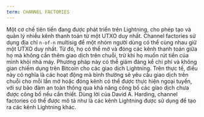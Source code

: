 ```yaml
---
term: CHANNEL FACTORIES
---
```


Một cơ chế tiên tiến đang được phát triển trên Lightning, cho phép tạo và quản lý nhiều kênh thanh toán từ một UTXO duy nhất. Channel factories sử dụng địa chỉ `n-of-n` multisig để một nhóm người dùng có thể cùng nhau giữ một UTXO duy nhất. Từ đó, họ có thể mở và đóng các kênh thanh toán giữa họ mà không cần thêm giao dịch trên chuỗi, trừ khi họ muốn rút tiền của mình khỏi nhà máy. Phương pháp này có thể giảm đáng kể chi phí và không gian chiếm dụng trên Bitcoin cho các giao dịch Lightning. Trên thực tế, điều này có nghĩa là các hoạt động mà bình thường sẽ yêu cầu giao dịch trên chuỗi cho mỗi lần mở hoặc đóng kênh có thể được thực hiện ngoại tuyến, với sự bảo đảm an toàn thông qua khả năng công bố các giao dịch chưa được công bố nếu cần thiết. Dùng lời của David A. Harding, channel factories có thể được mô tả như là các kênh Lightning được sử dụng để tạo ra các kênh Lightning khác.